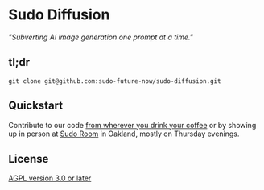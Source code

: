 # Sudo Diffusion

_"Subverting AI image generation one prompt at a time."_

## tl;dr

`git clone git@github.com:sudo-future-now/sudo-diffusion.git`

## Quickstart

Contribute to our code [from wherever you drink your coffee](https://github.com/sudo-future-now/sudo-diffusion) or by showing up in person at [Sudo Room](https://sudoroom.org) in Oakland, mostly on Thursday evenings.

## License

[AGPL version 3.0 or later](./LICENSE)
